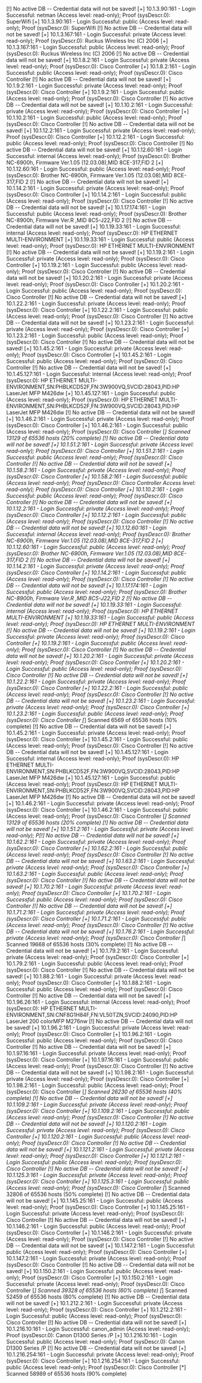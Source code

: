 

[!] No active DB -- Credential data will not be saved!
[+] 10.1.3.90:161 - Login Successful: netman (Access level: read-only); Proof (sysDescr.0): SuperWifi
[+] 10.1.3.90:161 - Login Successful: public (Access level: read-only); Proof (sysDescr.0): SuperWifi
[!] No active DB -- Credential data will not be saved!
[+] 10.1.3.167:161 - Login Successful: private (Access level: read-only); Proof (sysDescr.0): Ruckus Wireless Inc (C) 2006 
[+] 10.1.3.167:161 - Login Successful: public (Access level: read-only); Proof (sysDescr.0): Ruckus Wireless Inc (C) 2006 
[!] No active DB -- Credential data will not be saved!
[+] 10.1.8.2:161 - Login Successful: private (Access level: read-only); Proof (sysDescr.0): Cisco Controller
[+] 10.1.8.2:161 - Login Successful: public (Access level: read-only); Proof (sysDescr.0): Cisco Controller
[!] No active DB -- Credential data will not be saved!
[+] 10.1.9.2:161 - Login Successful: private (Access level: read-only); Proof (sysDescr.0): Cisco Controller
[+] 10.1.9.2:161 - Login Successful: public (Access level: read-only); Proof (sysDescr.0): Cisco Controller
[!] No active DB -- Credential data will not be saved!
[+] 10.1.10.2:161 - Login Successful: private (Access level: read-only); Proof (sysDescr.0): Cisco Controller
[+] 10.1.10.2:161 - Login Successful: public (Access level: read-only); Proof (sysDescr.0): Cisco Controller
[!] No active DB -- Credential data will not be saved!
[+] 10.1.12.2:161 - Login Successful: private (Access level: read-only); Proof (sysDescr.0): Cisco Controller
[+] 10.1.12.2:161 - Login Successful: public (Access level: read-only); Proof (sysDescr.0): Cisco Controller
[!] No active DB -- Credential data will not be saved!
[+] 10.1.12.60:161 - Login Successful: internal (Access level: read-only); Proof (sysDescr.0): Brother NC-6900h, Firmware Ver.1.05  (12.03.08),MID 8CE-317,FID 2
[+] 10.1.12.60:161 - Login Successful: public (Access level: read-only); Proof (sysDescr.0): Brother NC-6900h, Firmware Ver.1.05  (12.03.08),MID 8CE-317,FID 2
[!] No active DB -- Credential data will not be saved!
[+] 10.1.14.2:161 - Login Successful: private (Access level: read-only); Proof (sysDescr.0): Cisco Controller
[+] 10.1.14.2:161 - Login Successful: public (Access level: read-only); Proof (sysDescr.0): Cisco Controller
[!] No active DB -- Credential data will not be saved!
[+] 10.1.17.174:161 - Login Successful: public (Access level: read-only); Proof (sysDescr.0): Brother NC-8900h, Firmware Ver.R  ,MID 8C5-J22,FID 2
[!] No active DB -- Credential data will not be saved!
[+] 10.1.19.33:161 - Login Successful: internal (Access level: read-only); Proof (sysDescr.0): HP ETHERNET MULTI-ENVIRONMENT
[+] 10.1.19.33:161 - Login Successful: public (Access level: read-only); Proof (sysDescr.0): HP ETHERNET MULTI-ENVIRONMENT
[!] No active DB -- Credential data will not be saved!
[+] 10.1.19.2:161 - Login Successful: private (Access level: read-only); Proof (sysDescr.0): Cisco Controller
[+] 10.1.19.2:161 - Login Successful: public (Access level: read-only); Proof (sysDescr.0): Cisco Controller
[!] No active DB -- Credential data will not be saved!
[+] 10.1.20.2:161 - Login Successful: private (Access level: read-only); Proof (sysDescr.0): Cisco Controller
[+] 10.1.20.2:161 - Login Successful: public (Access level: read-only); Proof (sysDescr.0): Cisco Controller
[!] No active DB -- Credential data will not be saved!
[+] 10.1.22.2:161 - Login Successful: private (Access level: read-only); Proof (sysDescr.0): Cisco Controller
[+] 10.1.22.2:161 - Login Successful: public (Access level: read-only); Proof (sysDescr.0): Cisco Controller
[!] No active DB -- Credential data will not be saved!
[+] 10.1.23.2:161 - Login Successful: private (Access level: read-only); Proof (sysDescr.0): Cisco Controller
[+] 10.1.23.2:161 - Login Successful: public (Access level: read-only); Proof (sysDescr.0): Cisco Controller
[!] No active DB -- Credential data will not be saved!
[+] 10.1.45.2:161 - Login Successful: private (Access level: read-only); Proof (sysDescr.0): Cisco Controller
[+] 10.1.45.2:161 - Login Successful: public (Access level: read-only); Proof (sysDescr.0): Cisco Controller
[!] No active DB -- Credential data will not be saved!
[+] 10.1.45.127:161 - Login Successful: internal (Access level: read-only); Proof (sysDescr.0): HP ETHERNET MULTI-ENVIRONMENT,SN:PHBLKCD52F,FN:3W900VQ,SVCID:28043,PID:HP LaserJet MFP M426dw
[+] 10.1.45.127:161 - Login Successful: public (Access level: read-only); Proof (sysDescr.0): HP ETHERNET MULTI-ENVIRONMENT,SN:PHBLKCD52F,FN:3W900VQ,SVCID:28043,PID:HP LaserJet MFP M426dw
[!] No active DB -- Credential data will not be saved!
[+] 10.1.46.2:161 - Login Successful: private (Access level: read-only); Proof (sysDescr.0): Cisco Controller
[+] 10.1.46.2:161 - Login Successful: public (Access level: read-only); Proof (sysDescr.0): Cisco Controller
[*] Scanned 13129 of 65536 hosts (20% complete)
[!] No active DB -- Credential data will not be saved!
[+] 10.1.51.2:161 - Login Successful: private (Access level: read-only); Proof (sysDescr.0): Cisco Controller
[+] 10.1.51.2:161 - Login Successful: public (Access level: read-only); Proof (sysDescr.0): Cisco Controller
[!] No active DB -- Credential data will not be saved!
[+] 10.1.58.2:161 - Login Successful: private (Access level: read-only); Proof (sysDescr.0): Cisco Controller
[+] 10.1.58.2:161 - Login Successful: public (Access level: read-only); Proof (sysDescr.0): Cisco Controller
Access level: read-only); Proof (sysDescr.0): Cisco Controller
[+] 10.1.10.2:161 - Login Successful: public (Access level: read-only); Proof (sysDescr.0): Cisco Controller
[!] No active DB -- Credential data will not be saved!
[+] 10.1.12.2:161 - Login Successful: private (Access level: read-only); Proof (sysDescr.0): Cisco Controller
[+] 10.1.12.2:161 - Login Successful: public (Access level: read-only); Proof (sysDescr.0): Cisco Controller
[!] No active DB -- Credential data will not be saved!
[+] 10.1.12.60:161 - Login Successful: internal (Access level: read-only); Proof (sysDescr.0): Brother NC-6900h, Firmware Ver.1.05  (12.03.08),MID 8CE-317,FID 2
[+] 10.1.12.60:161 - Login Successful: public (Access level: read-only); Proof (sysDescr.0): Brother NC-6900h, Firmware Ver.1.05  (12.03.08),MID 8CE-317,FID 2
[!] No active DB -- Credential data will not be saved!
[+] 10.1.14.2:161 - Login Successful: private (Access level: read-only); Proof (sysDescr.0): Cisco Controller
[+] 10.1.14.2:161 - Login Successful: public (Access level: read-only); Proof (sysDescr.0): Cisco Controller
[!] No active DB -- Credential data will not be saved!
[+] 10.1.17.174:161 - Login Successful: public (Access level: read-only); Proof (sysDescr.0): Brother NC-8900h, Firmware Ver.R  ,MID 8C5-J22,FID 2
[!] No active DB -- Credential data will not be saved!
[+] 10.1.19.33:161 - Login Successful: internal (Access level: read-only); Proof (sysDescr.0): HP ETHERNET MULTI-ENVIRONMENT
[+] 10.1.19.33:161 - Login Successful: public (Access level: read-only); Proof (sysDescr.0): HP ETHERNET MULTI-ENVIRONMENT
[!] No active DB -- Credential data will not be saved!
[+] 10.1.19.2:161 - Login Successful: private (Access level: read-only); Proof (sysDescr.0): Cisco Controller
[+] 10.1.19.2:161 - Login Successful: public (Access level: read-only); Proof (sysDescr.0): Cisco Controller
[!] No active DB -- Credential data will not be saved!
[+] 10.1.20.2:161 - Login Successful: private (Access level: read-only); Proof (sysDescr.0): Cisco Controller
[+] 10.1.20.2:161 - Login Successful: public (Access level: read-only); Proof (sysDescr.0): Cisco Controller
[!] No active DB -- Credential data will not be saved!
[+] 10.1.22.2:161 - Login Successful: private (Access level: read-only); Proof (sysDescr.0): Cisco Controller
[+] 10.1.22.2:161 - Login Successful: public (Access level: read-only); Proof (sysDescr.0): Cisco Controller
[!] No active DB -- Credential data will not be saved!
[+] 10.1.23.2:161 - Login Successful: private (Access level: read-only); Proof (sysDescr.0): Cisco Controller
[+] 10.1.23.2:161 - Login Successful: public (Access level: read-only); Proof (sysDescr.0): Cisco Controller
[*] Scanned  6569 of 65536 hosts (10% complete)
[!] No active DB -- Credential data will not be saved!
[+] 10.1.45.2:161 - Login Successful: private (Access level: read-only); Proof (sysDescr.0): Cisco Controller
[+] 10.1.45.2:161 - Login Successful: public (Access level: read-only); Proof (sysDescr.0): Cisco Controller
[!] No active DB -- Credential data will not be saved!
[+] 10.1.45.127:161 - Login Successful: internal (Access level: read-only); Proof (sysDescr.0): HP ETHERNET MULTI-ENVIRONMENT,SN:PHBLKCD52F,FN:3W900VQ,SVCID:28043,PID:HP LaserJet MFP M426dw
[+] 10.1.45.127:161 - Login Successful: public (Access level: read-only); Proof (sysDescr.0): HP ETHERNET MULTI-ENVIRONMENT,SN:PHBLKCD52F,FN:3W900VQ,SVCID:28043,PID:HP LaserJet MFP M426dw
[!] No active DB -- Credential data will not be saved!
[+] 10.1.46.2:161 - Login Successful: private (Access level: read-only); Proof (sysDescr.0): Cisco Controller
[+] 10.1.46.2:161 - Login Successful: public (Access level: read-only); Proof (sysDescr.0): Cisco Controller
[*] Scanned 13129 of 65536 hosts (20% complete)
[!] No active DB -- Credential data will not be saved!
[+] 10.1.51.2:161 - Login Successful: private (Access level: read-only); P[!] No active DB -- Credential data will not be saved!
[+] 10.1.62.2:161 - Login Successful: private (Access level: read-only); Proof (sysDescr.0): Cisco Controller
[+] 10.1.62.2:161 - Login Successful: public (Access level: read-only); Proof (sysDescr.0): Cisco Controller
[!] No active DB -- Credential data will not be saved!
[+] 10.1.63.2:161 - Login Successful: private (Access level: read-only); Proof (sysDescr.0): Cisco Controller
[+] 10.1.63.2:161 - Login Successful: public (Access level: read-only); Proof (sysDescr.0): Cisco Controller
[!] No active DB -- Credential data will not be saved!
[+] 10.1.70.2:161 - Login Successful: private (Access level: read-only); Proof (sysDescr.0): Cisco Controller
[+] 10.1.70.2:161 - Login Successful: public (Access level: read-only); Proof (sysDescr.0): Cisco Controller
[!] No active DB -- Credential data will not be saved!
[+] 10.1.71.2:161 - Login Successful: private (Access level: read-only); Proof (sysDescr.0): Cisco Controller
[+] 10.1.71.2:161 - Login Successful: public (Access level: read-only); Proof (sysDescr.0): Cisco Controller
[!] No active DB -- Credential data will not be saved!
[+] 10.1.76.2:161 - Login Successful: private (Access level: read-only); Proof (sysDescr.0): Cisco Controller
[*] Scanned 19668 of 65536 hosts (30% complete)
[!] No active DB -- Credential data will not be saved!
[+] 10.1.79.2:161 - Login Successful: private (Access level: read-only); Proof (sysDescr.0): Cisco Controller
[+] 10.1.79.2:161 - Login Successful: public (Access level: read-only); Proof (sysDescr.0): Cisco Controller
[!] No active DB -- Credential data will not be saved!
[+] 10.1.88.2:161 - Login Successful: private (Access level: read-only); Proof (sysDescr.0): Cisco Controller
[+] 10.1.88.2:161 - Login Successful: public (Access level: read-only); Proof (sysDescr.0): Cisco Controller
[!] No active DB -- Credential data will not be saved!
[+] 10.1.96.26:161 - Login Successful: internal (Access level: read-only); Proof (sysDescr.0): HP ETHERNET MULTI-ENVIRONMENT,SN:CNF8G1H84F,FN:VL50TZN,SVCID:24090,PID:HP LaserJet 200 colorMFP M276nw
[!] No active DB -- Credential data will not be saved!
[+] 10.1.96.2:161 - Login Successful: private (Access level: read-only); Proof (sysDescr.0): Cisco Controller
[+] 10.1.96.2:161 - Login Successful: public (Access level: read-only); Proof (sysDescr.0): Cisco Controller
[!] No active DB -- Credential data will not be saved!
[+] 10.1.97.16:161 - Login Successful: private (Access level: read-only); Proof (sysDescr.0): Cisco Controller
[+] 10.1.97.16:161 - Login Successful: public (Access level: read-only); Proof (sysDescr.0): Cisco Controller
[!] No active DB -- Credential data will not be saved!
[+] 10.1.98.2:161 - Login Successful: private (Access level: read-only); Proof (sysDescr.0): Cisco Controller
[+] 10.1.98.2:161 - Login Successful: public (Access level: read-only); Proof (sysDescr.0): Cisco Controller
[*] Scanned 26230 of 65536 hosts (40% complete)
[!] No active DB -- Credential data will not be saved!
[+] 10.1.109.2:161 - Login Successful: private (Access level: read-only); Proof (sysDescr.0): Cisco Controller
[+] 10.1.109.2:161 - Login Successful: public (Access level: read-only); Proof (sysDescr.0): Cisco Controller
[!] No active DB -- Credential data will not be saved!
[+] 10.1.120.2:161 - Login Successful: private (Access level: read-only); Proof (sysDescr.0): Cisco Controller
[+] 10.1.120.2:161 - Login Successful: public (Access level: read-only); Proof (sysDescr.0): Cisco Controller
[!] No active DB -- Credential data will not be saved!
[+] 10.1.121.2:161 - Login Successful: private (Access level: read-only); Proof (sysDescr.0): Cisco Controller
[+] 10.1.121.2:161 - Login Successful: public (Access level: read-only); Proof (sysDescr.0): Cisco Controller
[!] No active DB -- Credential data will not be saved!
[+] 10.1.125.3:161 - Login Successful: private (Access level: read-only); Proof (sysDescr.0): Cisco Controller
[+] 10.1.125.3:161 - Login Successful: public (Access level: read-only); Proof (sysDescr.0): Cisco Controller
[*] Scanned 32806 of 65536 hosts (50% complete)
[!] No active DB -- Credential data will not be saved!
[+] 10.1.145.25:161 - Login Successful: public (Access level: read-only); Proof (sysDescr.0): Cisco Controller
[+] 10.1.145.25:161 - Login Successful: private (Access level: read-only); Proof (sysDescr.0): Cisco Controller
[!] No active DB -- Credential data will not be saved!
[+] 10.1.146.2:161 - Login Successful: public (Access level: read-only); Proof (sysDescr.0): Cisco Controller
[+] 10.1.146.2:161 - Login Successful: private (Access level: read-only); Proof (sysDescr.0): Cisco Controller
[!] No active DB -- Credential data will not be saved!
[+] 10.1.147.2:161 - Login Successful: public (Access level: read-only); Proof (sysDescr.0): Cisco Controller
[+] 10.1.147.2:161 - Login Successful: private (Access level: read-only); Proof (sysDescr.0): Cisco Controller
[!] No active DB -- Credential data will not be saved!
[+] 10.1.150.2:161 - Login Successful: public (Access level: read-only); Proof (sysDescr.0): Cisco Controller
[+] 10.1.150.2:161 - Login Successful: private (Access level: read-only); Proof (sysDescr.0): Cisco Controller
[*] Scanned 39328 of 65536 hosts (60% complete)
[*] Scanned 52459 of 65536 hosts (80% complete)
[!] No active DB -- Credential data will not be saved!
[+] 10.1.212.2:161 - Login Successful: private (Access level: read-only); Proof (sysDescr.0): Cisco Controller
[+] 10.1.212.2:161 - Login Successful: public (Access level: read-only); Proof (sysDescr.0): Cisco Controller
[!] No active DB -- Credential data will not be saved!
[+] 10.1.216.10:161 - Login Successful: canon_admin (Access level: read-only); Proof (sysDescr.0): Canon D1300 Series /P
[+] 10.1.216.10:161 - Login Successful: public (Access level: read-only); Proof (sysDescr.0): Canon D1300 Series /P
[!] No active DB -- Credential data will not be saved!
[+] 10.1.216.254:161 - Login Successful: private (Access level: read-only); Proof (sysDescr.0): Cisco Controller
[+] 10.1.216.254:161 - Login Successful: public (Access level: read-only); Proof (sysDescr.0): Cisco Controller
[*] Scanned 58989 of 65536 hosts (90% complete)
